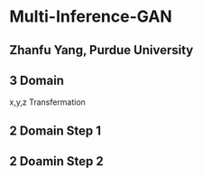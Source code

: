 # Multi-Inference-GAN

## Zhanfu Yang, Purdue University

## 3 Domain

x,y,z Transfermation

## 2 Domain Step 1

## 2 Doamin Step 2
